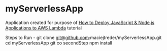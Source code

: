 # myServerlessApp

Application created for purpose of [How to Deploy JavaScript & Node.js Applications to AWS Lambda](https://www.twilio.com/blog/2017/09/serverless-deploy-nodejs-application-on-faas-without-pain.html) tutorial


Steps to Run -
git clone git@github.com:maciejtreder/myServerlessApp.git
cd myServerlessApp
git co secondStep
npm install 
